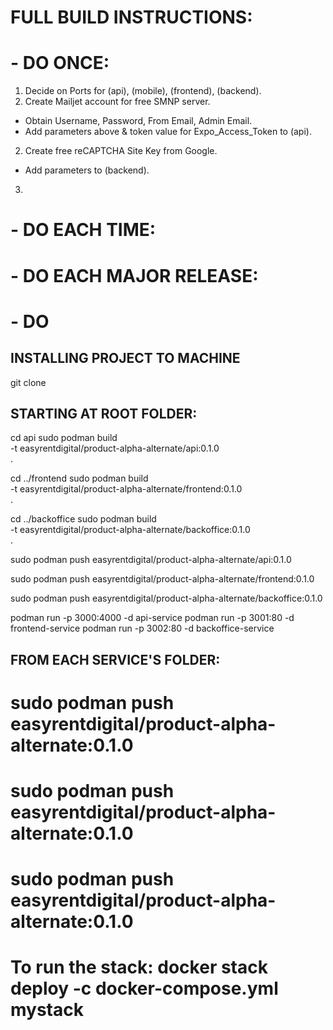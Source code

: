 # FULL BUILD INSTRUCTIONS:

# - DO ONCE:
1. Decide on Ports for (api), (mobile), (frontend), (backend).
2. Create Mailjet account for free SMNP server.
- Obtain Username, Password, From Email, Admin Email.
- Add parameters above & token value for Expo_Access_Token to (api).
2. Create free reCAPTCHA Site Key from Google.
- Add parameters to (backend).
3. 

# - DO EACH TIME:


# - DO EACH MAJOR RELEASE:


# - DO 

## INSTALLING PROJECT TO MACHINE
git clone 


## STARTING AT ROOT FOLDER:
cd api
sudo podman build \
    -t easyrentdigital/product-alpha-alternate/api:0.1.0 \
    .

cd ../frontend
sudo podman build \
    -t easyrentdigital/product-alpha-alternate/frontend:0.1.0 \
    .

cd ../backoffice
sudo podman build \
    -t easyrentdigital/product-alpha-alternate/backoffice:0.1.0 \
    .



sudo podman push easyrentdigital/product-alpha-alternate/api:0.1.0

sudo podman push easyrentdigital/product-alpha-alternate/frontend:0.1.0

sudo podman push easyrentdigital/product-alpha-alternate/backoffice:0.1.0

podman run -p 3000:4000 -d api-service
podman run -p 3001:80 -d frontend-service
podman run -p 3002:80 -d backoffice-service



## FROM EACH SERVICE'S FOLDER:


#       sudo podman push easyrentdigital/product-alpha-alternate:0.1.0
#       sudo podman push easyrentdigital/product-alpha-alternate:0.1.0
#       sudo podman push easyrentdigital/product-alpha-alternate:0.1.0




# To run the stack: docker stack deploy -c docker-compose.yml mystack
